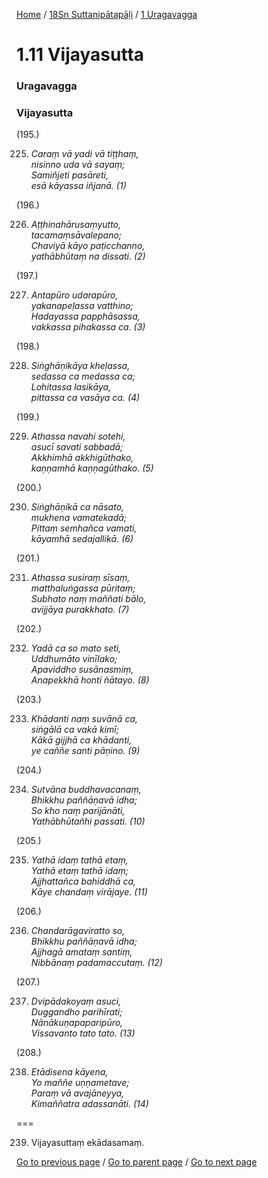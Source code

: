 
[Home](/) / [18Sn Suttanipātapāḷi](/tipitaka/18Sn.md) / [1 Uragavagga](/tipitaka/18Sn/1.md)

# 1.11 Vijayasutta

### Uragavagga

### Vijayasutta

(195.)

225. _Caraṃ vā yadi vā tiṭṭhaṃ,_  
_nisinno uda vā sayaṃ;_  
_Samiñjeti pasāreti,_  
_esā kāyassa iñjanā. (1)_  


(196.)

226. _Aṭṭhinahārusaṃyutto,_  
_tacamaṃsāvalepano;_  
_Chaviyā kāyo paṭicchanno,_  
_yathābhūtaṃ na dissati. (2)_  


(197.)

227. _Antapūro udarapūro,_  
_yakanapeḷassa vatthino;_  
_Hadayassa papphāsassa,_  
_vakkassa pihakassa ca. (3)_  


(198.)

228. _Siṅghāṇikāya kheḷassa,_  
_sedassa ca medassa ca;_  
_Lohitassa lasikāya,_  
_pittassa ca vasāya ca. (4)_  


(199.)

229. _Athassa navahi sotehi,_  
_asucī savati sabbadā;_  
_Akkhimhā akkhigūthako,_  
_kaṇṇamhā kaṇṇagūthako. (5)_  


(200.)

230. _Siṅghāṇikā ca nāsato,_  
_mukhena vamatekadā;_  
_Pittaṃ semhañca vamati,_  
_kāyamhā sedajallikā. (6)_  


(201.)

231. _Athassa susiraṃ sīsaṃ,_  
_matthaluṅgassa pūritaṃ;_  
_Subhato naṃ maññati bālo,_  
_avijjāya purakkhato. (7)_  


(202.)

232. _Yadā ca so mato seti,_  
_Uddhumāto vinīlako;_  
_Apaviddho susānasmiṃ,_  
_Anapekkhā honti ñātayo. (8)_  


(203.)

233. _Khādanti naṃ suvānā ca,_  
_siṅgālā ca vakā kimī;_  
_Kākā gijjhā ca khādanti,_  
_ye caññe santi pāṇino. (9)_  


(204.)

234. _Sutvāna buddhavacanaṃ,_  
_Bhikkhu paññāṇavā idha;_  
_So kho naṃ parijānāti,_  
_Yathābhūtañhi passati. (10)_  


(205.)

235. _Yathā idaṃ tathā etaṃ,_  
_Yathā etaṃ tathā idaṃ;_  
_Ajjhattañca bahiddhā ca,_  
_Kāye chandaṃ virājaye. (11)_  


(206.)

236. _Chandarāgaviratto so,_  
_Bhikkhu paññāṇavā idha;_  
_Ajjhagā amataṃ santiṃ,_  
_Nibbānaṃ padamaccutaṃ. (12)_  


(207.)

237. _Dvipādakoyaṃ asuci,_  
_Duggandho parihīrati;_  
_Nānākuṇapaparipūro,_  
_Vissavanto tato tato. (13)_  


(208.)

238. _Etādisena kāyena,_  
_Yo maññe uṇṇametave;_  
_Paraṃ vā avajāneyya,_  
_Kimaññatra adassanāti. (14)_  


===

239. Vijayasuttaṃ ekādasamaṃ.



[Go to previous page](/tipitaka/18Sn/1/1.10.md) / [Go to parent page](/tipitaka/18Sn/1.md) / [Go to next page](/tipitaka/18Sn/1/1.12.md)


